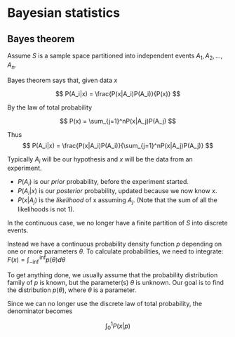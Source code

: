 
# Bayesian statistics
## Bayes theorem
Assume $S$ is a sample space partitioned into independent events $A_1, A_2, \ldots, A_n$. 

Bayes theorem says that, given data $x$

$$ P(A_i|x) = \frac{P(x|A_i)P(A_i)}{P(x)}  $$

By the law of total probability

$$ P(x) = \sum_{j=1}^nP(x|A_j)P(A_j) $$

Thus
$$ P(A_i|x) = \frac{P(x|A_i)P(A_i)}{\sum_{j=1}^nP(x|A_j)P(A_j)} $$ 

Typically $A_i$ will be our hypothesis and $x$ will be the data from an experiment. 

* $P(A_i)$ is our *prior* probability, before the experiment started.
* $P(A_i|x)$ is our *posterior* probability, updated because we now know $x$. 
* $P(x|A_j)$ is the *likelihood* of x assuming $A_j$. (Note that the sum of all the likelihoods is not $1$).

In the continuous case, we no longer have a finite partition of $S$ into discrete events. 

Instead we have a continuous probability density function $p$ depending on one or more parameters $\theta$. To calculate probabilities, we need to integrate: $F(x) = \int_{-\inf}^\inf p(\theta)d\theta$

To get anything done, we usually assume that the probability distribution family of $p$ is known, but the parameter(s) $\theta$ is unknown. Our goal is to find  the distribution $p(\theta)$, where $\theta$ is a parameter. 

Since we can no longer use the discrete law of total probability, the denominator becomes

$$ \int_0^1P(x|p) $$

<!--stackedit_data:
eyJoaXN0b3J5IjpbLTIwNDk4MTkyNTQsMTYzOTU0NTM2MV19
-->